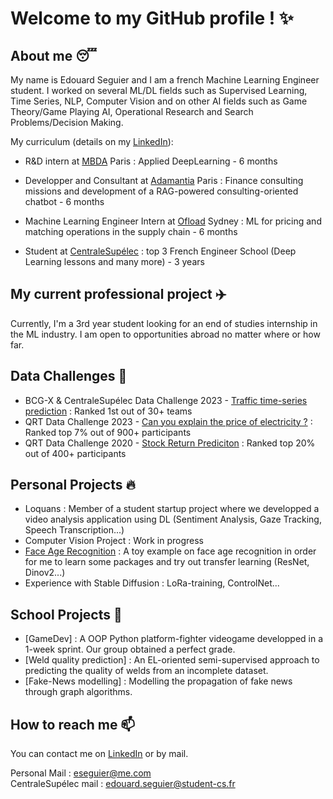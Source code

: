 # Welcome to my GitHub profile ! ✨

## About me 😴

My name is Edouard Seguier and I am a french Machine Learning Engineer student. I worked on several ML/DL fields such as Supervised Learning, Time Series, NLP, Computer Vision and on other AI fields such as Game Theory/Game Playing AI, Operational Research and Search Problems/Decision Making.

My curriculum (details on my [LinkedIn](https://www.linkedin.com/in/edouard-seguier-535097152/)):

- R&D intern at [MBDA](https://www.ubisoft.com/fr-fr/studio/laforge) Paris : Applied DeepLearning - 6 months

- Developper and Consultant at [Adamantia](https://www.adamantia.paris/) Paris : Finance consulting missions and development of a RAG-powered consulting-oriented chatbot - 6 months

- Machine Learning Engineer Intern at [Ofload](https://www.ofload.com.au/) Sydney : ML for pricing and matching operations in the supply chain - 6 months
  
- Student at [CentraleSupélec](https://www.centralesupelec.fr/) : top 3 French Engineer School (Deep Learning lessons and many more) - 3 years

## My current professional project ✈️

Currently, I'm a 3rd year student looking for an end of studies internship in the ML industry. I am open to opportunities abroad no matter where or how far.

## Data Challenges 👊

- BCG-X & CentraleSupélec Data Challenge 2023 - [Traffic time-series prediction](https://www.bcg.com/x) : Ranked 1st out of 30+ teams
- QRT Data Challenge 2023 - [Can you explain the price of electricity ?](https://challengedata.ens.fr/participants/challenges/97/) : Ranked top 7% out of 900+ participants
- QRT Data Challenge 2020 - [Stock Return Prediciton](https://challengedata.ens.fr/participants/challenges/23/) : Ranked top 20% out of 400+ participants

## Personal Projects 🔥

- Loquans : Member of a student startup project where we developped a video analysis application using DL (Sentiment Analysis, Gaze Tracking, Speech Transcription...)
- Computer Vision Project : Work in progress
- [Face Age Recognition](https://github.com/Edouard974/Face-Age-Recognition) : A toy example on face age recognition in order for me to learn some packages and try out transfer learning (ResNet, Dinov2...)
- Experience with Stable Diffusion : LoRa-training, ControlNet...

## School Projects 🏫

- [GameDev] : A OOP Python platform-fighter videogame developped in a 1-week sprint. Our group obtained a perfect grade.
- [Weld quality prediction] : An EL-oriented semi-supervised approach to predicting the quality of welds from an incomplete dataset.
- [Fake-News modelling] : Modelling the propagation of fake news through graph algorithms.

## How to reach me 📫

You can contact me on [LinkedIn](https://www.linkedin.com/in/edouard-seguier-535097152/) or by mail.

Personal Mail : eseguier@me.com <br>
CentraleSupélec mail : edouard.seguier@student-cs.fr <br>

